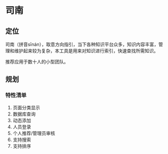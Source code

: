 # 司南

## 定位

司南（拼音sīnán），取意方向指引，当下各种知识平台众多，知识内容丰富，管理和维护起来较为复杂，本工具是用来对知识进行索引，快速查找所需知识。

推荐应用于数十人的小型团队。



## 规划

### 特性清单

1. 页面分类显示
2. 数据库查询
3. 动态添加
4. 人员登录
5. 个人推荐/管理员审核
6. 支持搜索
7. 支持排序